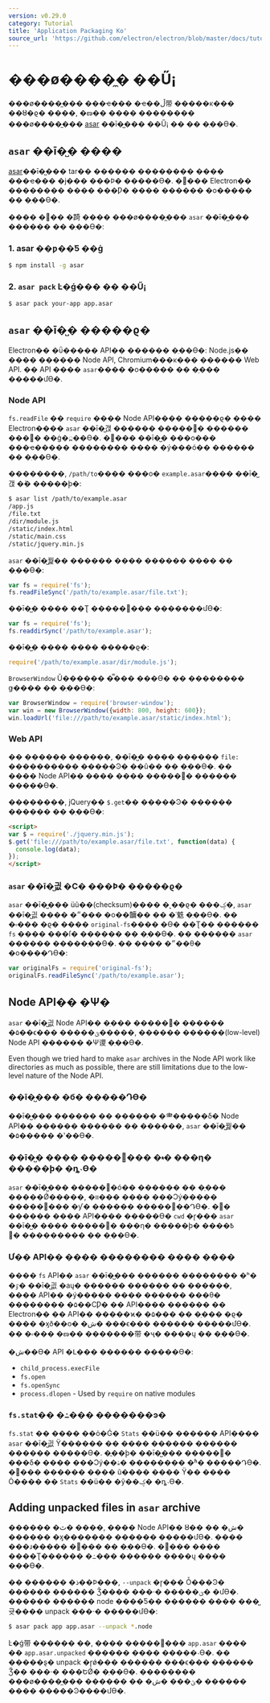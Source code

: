 ```yaml
---
version: v0.29.0
category: Tutorial
title: 'Application Packaging Ko'
source_url: 'https://github.com/electron/electron/blob/master/docs/tutorial/application-packaging-ko.md'
---
```


# ���ø����̼� ��Ű¡

���ø����̼��� ���ҽ��� �ҽ��ڵ带 �����κ��� ��ȣ�ϱ� ����, �ణ�� ���� �������� ���ø����̼��� [asar][asar] ��ī�̺��� ��Ű¡ �� �� �ֽ��ϴ�.

## `asar` ��ī�̺� ����

[asar][asar]��ī�̺��� tar�� ������ �������� ���� ���ҽ��� �ϳ��� ���Ϸ� �����ϴ�.
�׸��� Electron�� �������� ���� ���Ƿ� ���� ������ �о����� �� �ֽ��ϴ�.

���� ��� �ܰ踦 ���� ���ø����̼��� `asar` ��ī�̺��� ������ �� �ֽ��ϴ�:

### 1. asar ��ƿ��Ƽ ��ġ

```bash
$ npm install -g asar
```

### 2. `asar pack` Ŀ�ǵ��� �� ��Ű¡

```bash
$ asar pack your-app app.asar
```

## `asar` ��ī�̺� �����ϱ�

Electron�� �ΰ����� API�� ������ �ֽ��ϴ�: Node.js�� ���� ������ Node API, Chromium���κ��� ������ Web API.
�� API ���� `asar`���� �о����� �� �ֵ��� �����մϴ�.

### Node API

`fs.readFile` �� `require` ���� Node API���� �����ϱ� ���� Electron���� `asar` ��ī�̺갡 ������ �����͸� ������ ���򵵷�
��ġ�߽��ϴ�. �׷��� ��ī�̺� ���ο��� ���ҽ����� �������� ���� �ý���ó�� ������ �� �ֽ��ϴ�.

��������, `/path/to`���� ���ο� `example.asar`���� ��ī�̺갡 �ִٰ� �����ϸ�:

```bash
$ asar list /path/to/example.asar
/app.js
/file.txt
/dir/module.js
/static/index.html
/static/main.css
/static/jquery.min.js
```

`asar` ��ī�̺꿡�� ������ ���� ������ ���� �� �ֽ��ϴ�:

```javascript
var fs = require('fs');
fs.readFileSync('/path/to/example.asar/file.txt');
```

��ī�̺� ���� ��Ʈ �����͸��� �������մϴ�:

```javascript
var fs = require('fs');
fs.readdirSync('/path/to/example.asar');
```

��ī�̺� ���� ���� �����ϱ�:

```javascript
require('/path/to/example.asar/dir/module.js');
```

`BrowserWindow` Ŭ������ �̿��� ���ϴ� �� �������� ǥ���� �� �ֽ��ϴ�:

```javascript
var BrowserWindow = require('browser-window');
var win = new BrowserWindow({width: 800, height: 600});
win.loadUrl('file:///path/to/example.asar/static/index.html');
```

### Web API

�� ������ ������, ��ī�̺� ���� ������ `file:` ���������� �����Ͽ� ��û�� �� �ֽ��ϴ�.
�� ���� Node API�� ���� ���� �����͸� ������ �����ϴ�.

��������, jQuery�� `$.get`�� �����Ͽ� ������ ������ �� �ֽ��ϴ�:

```html
<script>
var $ = require('./jquery.min.js');
$.get('file:///path/to/example.asar/file.txt', function(data) {
  console.log(data);
});
</script>
```

### `asar` ��ī�̺긦 �Ϲ� ���Ϸ� �����ϱ�

`asar` ��ī�̺��� üũ��(checksum)���� �˻��ϱ� ���ؼ�, `asar` ��ī�̺긦 ���� �״��� �о��鿩�� �� �ʿ䰡 �ֽ��ϴ�.
�� �۾��� �ϱ� ���� `original-fs`���� �ϴ� ��Ʈ�� ������ `fs` ���� ���ſ� ������ �� �ֽ��ϴ�.
�� ������ `asar` ������ �����ֽ��ϴ�. �� ���� �״��θ� �о����Դϴ�: 

```javascript
var originalFs = require('original-fs');
originalFs.readFileSync('/path/to/example.asar');
```

## Node API�� �Ѱ�

`asar` ��ī�̺긦 Node API�� �ִ��� �����͸� ������ �۵��ϵ��� �����ؿ�����, ������ ������(low-level) Node API ������ �Ѱ谡 �ֽ��ϴ�.

Even though we tried hard to make `asar` archives in the Node API work like
directories as much as possible, there are still limitations due to the
low-level nature of the Node API.

### ��ī�̺��� �б� �����Դϴ�

��ī�̺��� ������ �� ������ �⺻�����δ� Node API�� ������ ������ �� ������, `asar` ��ī�̺꿡�� �۵����� �ʽ��ϴ�.

### ��ī�̺� ���� �����͸��� �۾� ���η� �����ϸ� �ȵ˴ϴ�

`asar` ��ī�̺��� �����͸�ó�� ������ �� �ֵ��� �����Ǿ�����, �װ��� ���� ���Ͻý����� �����͸��� �ƴ� ������ �����͸��Դϴ�.
�׷� ������ ���� API���� �����ϴ� `cwd` �ɼ��� `asar` ��ī�̺� ���� �����͸� ���η� �����ϸ� ���߿� ������ �߻��� �� �ֽ��ϴ�.

### Ư�� API�� ���� �������� ���� ����

���� `fs` API�� `asar` ��ī�̺��� ������ �������� �ʰ� �ٷ� ��ī�̺긦 �аų� ������ ������ �� ������, 
���� API�� �ý����� ���� ������ ���θ� �������� �۵��ϹǷ� �� API���� ������ �� Electron��
�� API�� �����ϰ� �۵��� �� �ֵ��� �ϱ� ���� �ӽð��ο� �ش� ���ϵ��� ������ �����մϴ�. �� �۾��� �ణ�� �������带 �ҷ� ����ų �� �ֽ��ϴ�.

�ش��ϴ� API �Լ��� ������ �����ϴ�:

* `child_process.execFile`
* `fs.open`
* `fs.openSync`
* `process.dlopen` - Used by `require` on native modules

### `fs.stat`�� �߸��� �������ͽ�

`fs.stat` �� ���� ��ȯ�Ǵ� `Stats` ��ü�� ������ API���� `asar` ��ī�̺긦 Ÿ������ �� ���� ������ ������ ������ �����ϴ�.
�ֳ��ϸ� ��ī�̺��� �����͸� ���δ� ���� ���Ͻý��ۿ� �������� �ʱ� �����Դϴ�.
�׷��� ������ ���� ũ���� ���� Ÿ�� ���� Ȯ���� �� `Stats` ��ü�� �ŷ��ؼ� �ȵ˴ϴ�.

## Adding unpacked files in `asar` archive

������ �ٿ� ����, ���� Node API�� ȣ�� �� �ش� ������ �ӽ������� ������ �����մϴ�.
���� ���ɹ����� �߻��� �� �ֽ��ϴ�. �׸��� ���� ����Ʈ������ �߸��� ������ ����ų ���� �ֽ��ϴ�.

�� ������ �ذ��Ϸ���, `--unpack` �ɼ��� Ȱ���Ͽ� ������ ������ Ǯ���� ���·� �����ؾ� �մϴ�.
������ ������ node ����Ƽ�� ������ ���� ���̺귯���� unpack ���·� �����մϴ�:

```bash
$ asar pack app app.asar --unpack *.node
```

Ŀ�ǵ带 ������ ��, ���� �����͸��� `app.asar` ���� �ܿ� `app.asar.unpacked` ������ ���� �����˴ϴ�.
�� �����ȿ� unpack �ɼǿ��� ������ ���ϵ��� ������ Ǯ�� ���·� ���ԵǾ� �ֽ��ϴ�.
�������� ���ø����̼��� ������ �� �ݵ��� �ش� ������ ���� �����Ͽ����մϴ�.

[asar]: https://github.com/atom/asar

